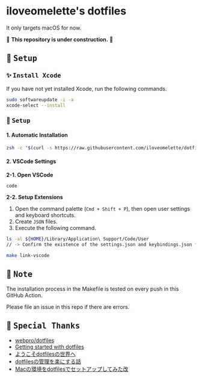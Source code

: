 # iloveomelette's dotfiles

It only targets macOS for now.

:construction: **This repository is under construction.** :construction:

## :wrench: <samp>Setup</samp>

### :sparkles: <samp>Install Xcode</samp>

If you have not yet installed Xcode, run the following commands.

```sh
sudo softwareupdate -i -a
xcode-select --install
```

### :rocket: <samp>Setup</samp>

#### 1. Automatic Installation

```sh
zsh -c "$(curl -s https://raw.githubusercontent.com/iloveomelette/dotfiles/master/bin/install.zsh)"
```

#### 2. VSCode Settings

**2-1. Open VSCode**

```sh
code
```

**2-2. Setup Extensions**

1. Open the command palette (`Cmd + Shift + P`), then open user settings and keyboard shortcuts.
2. Create `JSON` files.
3. Execute the following command.

```sh
ls -al ${HOME}/Library/Application\ Support/Code/User
// -> Confirm the existence of the settings.json and keybindings.json files and snippets directory.

make link-vscode
```

## :memo: <samp>Note</samp>

The installation process in the Makefile is tested on every push in this GitHub Action.

Please file an issue in this repo if there are errors.

## :tada: <samp>Special Thanks</samp>

- [webpro/dotfiles](https://github.com/webpro/dotfiles/tree/main)
- [Getting started with dotfiles](https://www.webpro.nl/articles/getting-started-with-dotfiles)
- [ようこそdotfilesの世界へ](https://qiita.com/yutkat/items/c6c7584d9795799ee164)
- [dotfilesの管理を楽にする話](https://zenn.dev/tkomatsu/articles/d7d089acd29cfa4d57b4)
- [Macの環境をdotfilesでセットアップしてみた改](https://zenn.dev/tsukuboshi/articles/6e82aef942d9af)
